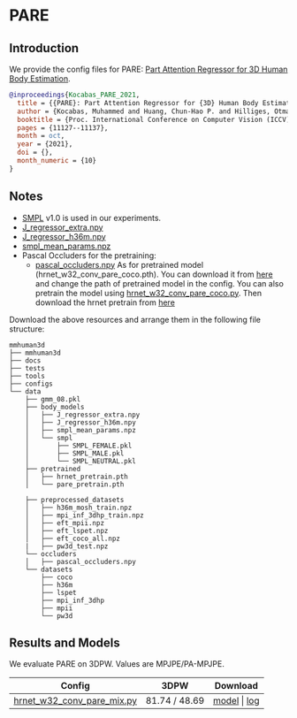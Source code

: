 # PARE

## Introduction

We provide the config files for PARE: [Part Attention Regressor for 3D Human Body Estimation](https://arxiv.org/abs/2104.08527).

```BibTeX
@inproceedings{Kocabas_PARE_2021,
  title = {{PARE}: Part Attention Regressor for {3D} Human Body Estimation},
  author = {Kocabas, Muhammed and Huang, Chun-Hao P. and Hilliges, Otmar and Black, Michael J.},
  booktitle = {Proc. International Conference on Computer Vision (ICCV)},
  pages = {11127--11137},
  month = oct,
  year = {2021},
  doi = {},
  month_numeric = {10}
}
```

## Notes

- [SMPL](https://smpl.is.tue.mpg.de/) v1.0 is used in our experiments.
- [J_regressor_extra.npy](https://openmmlab-share.oss-cn-hangzhou.aliyuncs.com/mmhuman3d/models/J_regressor_extra.npy?versionId=CAEQHhiBgIDD6c3V6xciIGIwZDEzYWI5NTBlOTRkODU4OTE1M2Y4YTI0NTVlZGM1)
- [J_regressor_h36m.npy](https://openmmlab-share.oss-cn-hangzhou.aliyuncs.com/mmhuman3d/models/J_regressor_h36m.npy?versionId=CAEQHhiBgIDE6c3V6xciIDdjYzE3MzQ4MmU4MzQyNmRiZDA5YTg2YTI5YWFkNjRi)
- [smpl_mean_params.npz](https://openmmlab-share.oss-cn-hangzhou.aliyuncs.com/mmhuman3d/models/smpl_mean_params.npz?versionId=CAEQHhiBgICN6M3V6xciIDU1MzUzNjZjZGNiOTQ3OWJiZTJmNThiZmY4NmMxMTM4)
- Pascal Occluders for the pretraining:
    - [pascal_occluders.npy](https://openmmlab-share.oss-cn-hangzhou.aliyuncs.com/mmhuman3d/models/pare/pascal_occluders.npy?versionId=CAEQOhiBgMCH2fqigxgiIDY0YzRiNThkMjU1MzRjZTliMTBhZmFmYWY0MTViMTIx)
As for pretrained model (hrnet_w32_conv_pare_coco.pth). You can download it from [here]() and change the path of pretrained model in the config.
You can also pretrain the model using [hrnet_w32_conv_pare_coco.py]([hrnet_w32_conv_pare_coco.py]). Then download the hrnet pretrain from [here](https://openmmlab-share.oss-cn-hangzhou.aliyuncs.com/mmhuman3d/models/pare/hrnet_pretrain.pth?versionId=CAEQOhiBgMC26fSigxgiIGViMTFiZmJkZDljMDRhMWY4Mjc5Y2UzNzBmYzU1MGVk
)

Download the above resources and arrange them in the following file structure:

```text
mmhuman3d
├── mmhuman3d
├── docs
├── tests
├── tools
├── configs
└── data
    ├── gmm_08.pkl
    ├── body_models
    │   ├── J_regressor_extra.npy
    │   ├── J_regressor_h36m.npy
    │   ├── smpl_mean_params.npz
    │   └── smpl
    │       ├── SMPL_FEMALE.pkl
    │       ├── SMPL_MALE.pkl
    │       └── SMPL_NEUTRAL.pkl
    ├── pretrained
    │   ├── hrnet_pretrain.pth
    │   └── pare_pretrain.pth

    ├── preprocessed_datasets
    │   ├── h36m_mosh_train.npz
    │   ├── mpi_inf_3dhp_train.npz
    │   ├── eft_mpii.npz
    │   ├── eft_lspet.npz
    │   ├── eft_coco_all.npz
    |   ├── pw3d_test.npz
    └── occluders
    │   ├── pascal_occluders.npy
    └── datasets
        ├── coco
        ├── h36m
        ├── lspet
        ├── mpi_inf_3dhp
        ├── mpii
        └── pw3d

```


## Results and Models

We evaluate PARE on 3DPW. Values are MPJPE/PA-MPJPE.

| Config | 3DPW    | Download |
|:------:|:-------:|:------:|
| [hrnet_w32_conv_pare_mix.py](hrnet_w32_conv_pare_mix.py) | 81.74 / 48.69 | [model](https://openmmlab-share.oss-cn-hangzhou.aliyuncs.com/mmhuman3d/models/spin/resnet50_spin_pw3d-e1857270_20211201.pth?versionId=CAEQHhiBgMDyvYnS6xciIDZhNTg4NmM4OGE4MTQ0ODRhY2JlY2JmZDI4ZWQ0ZmU3) &#124; [log](https://openmmlab-share.oss-cn-hangzhou.aliyuncs.com/mmhuman3d/models/spin/20211129_160633.log?versionId=CAEQHhiBgICCvYnS6xciIDIwMmVlNjZiYzFjOTQ1ZjBiMjg3NTJkY2U5YWMwZDJl) |
